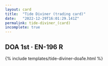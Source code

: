 ```yaml
---
layout: card
title:  "Tide Diviner (trading card)"
date:   "2022-12-29T16:01:29.141Z"
permalink: tide-diviner_(card)
incomplete: true
---
```


## DOA 1st &middot; EN-196 R

{% include templates/tide-diviner-doa1e.html %}
